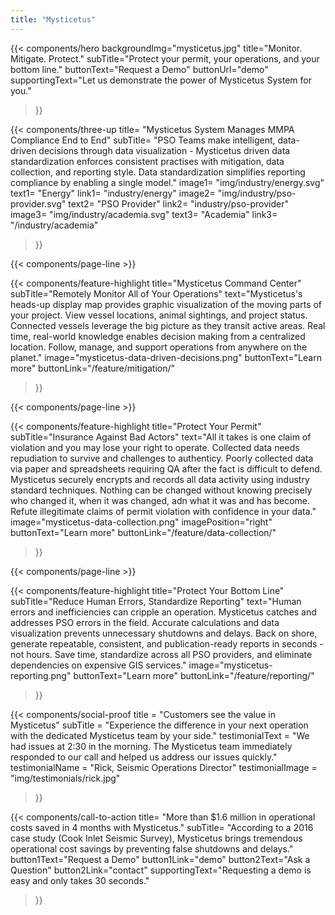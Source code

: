 ```yaml
---
title: "Mysticetus"
---
```


{{< components/hero
	backgroundImg="mysticetus.jpg"
	title="Monitor. Mitigate. Protect."
	subTitle="Protect your permit, your operations, and your bottom line."
	buttonText="Request a Demo"
	buttonUrl="demo"
	supportingText="Let us demonstrate the power of Mysticetus System for you."
>}}

<!-- 
NOTE: We can use these icons for free as long as we attribute the artist(s) (see footer below copyright)
Icons:
	- Energy: https://www.flaticon.com/free-icon/wind-energy_1400311
	- PSO Provider: https://www.flaticon.com/free-icon/destination_854881
	- Academia: https://www.flaticon.com/free-icon/book_854861
-->
{{< components/three-up
	title= "Mysticetus System Manages MMPA Compliance End to End"
	subTitle= "PSO Teams make intelligent, data-driven decisions through data visualization - Mysticetus driven data standardization enforces consistent practises with mitigation, data collection, and reporting style. Data standardization simplifies reporting compliance by enabling a single model."
	image1= "img/industry/energy.svg"
	text1= "Energy"
	link1= "industry/energy"
	image2= "img/industry/pso-provider.svg"
	text2= "PSO Provider"
	link2= "industry/pso-provider"
	image3= "img/industry/academia.svg"
	text3= "Academia"
	link3= "/industry/academia"
>}}

{{< components/page-line >}}

{{< components/feature-highlight
	title="Mysticetus Command Center"
	subTitle="Remotely Monitor All of Your Operations"
	text="Mysticetus's heads-up display map provides graphic visualization of the moving parts of your project. View vessel locations, animal sightings, and project status. Connected vessels leverage the big picture as they transit active areas. Real time, real-world knowledge enables decision making from a centralized location. Follow, manage, and support operations from anywhere on the planet."
	image="mysticetus-data-driven-decisions.png"
	buttonText="Learn more"
	buttonLink="/feature/mitigation/"
>}}

{{< components/page-line >}}

{{< components/feature-highlight
	title="Protect Your Permit"
	subTitle="Insurance Against Bad Actors"
	text="All it takes is one claim of violation and you may lose your right to operate. Collected data needs repudiation to survive and challenges to authenticy. Poorly collected data via paper and spreadsheets requiring QA after the fact is difficult to defend.  Mysticetus securely encrypts and records all data activity using industry standard techniques. Nothing can be changed without knowing precisely who changed it, when it was changed, adn what it was and has become. Refute illegitimate claims of permit violation with confidence in your data."
	image="mysticetus-data-collection.png"
	imagePosition="right"
	buttonText="Learn more"
	buttonLink="/feature/data-collection/"
>}}

{{< components/page-line >}}

{{< components/feature-highlight
	title="Protect Your Bottom Line"
	subTitle="Reduce Human Errors, Standardize Reporting"
	text="Human errors and inefficiencies can cripple an operation. Mysticetus catches and addresses PSO errors in the field. Accurate calculations and data visualization prevents unnecessary shutdowns and delays. Back on shore, generate repeatable, consistent, and publication-ready reports in seconds - not hours. Save time, standardize across all PSO providers, and eliminate dependencies on expensive GIS services."
	image="mysticetus-reporting.png"
	buttonText="Learn more"
	buttonLink="/feature/reporting/"
>}}

{{< components/social-proof 
	title = "Customers see the value in Mysticetus"
	subTitle = "Experience the difference in your next operation with the dedicated Mysticetus team by your side."
	testimonialText = "We had  issues at 2:30 in the morning. The Mysticetus team immediately responded to our call and helped us address our issues quickly."
	testimonialName = "Rick, Seismic Operations Director"
	testimonialImage = "img/testimonials/rick.jpg"
>}}

{{< components/call-to-action
	title= "More than $1.6 million in operational costs saved in 4 months with Mysticetus."
	subTitle= "According to a 2016 case study (Cook Inlet Seismic Survey), Mysticetus brings tremendous operational cost savings by preventing false shutdowns and delays."
	button1Text="Request a Demo"
	button1Link="demo"
	button2Text="Ask a Question"
	button2Link="contact"
	supportingText="Requesting a demo is easy and only takes 30 seconds."
>}}

